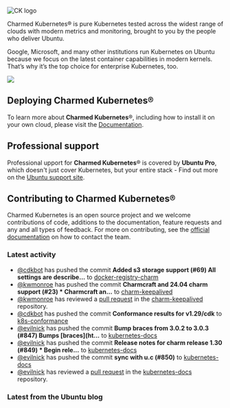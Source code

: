 ![CK logo](https://assets.ubuntu.com/v1/451d4cf4-Charmed+Kubernetes_RGB_onWhite_2022.svg)

Charmed Kubernetes® is pure Kubernetes tested across the widest range of clouds with modern metrics and monitoring, brought to you by the people who deliver Ubuntu.

Google, Microsoft, and many other institutions run Kubernetes on Ubuntu because we focus on the latest container capabilities in modern kernels. That’s why it’s the top choice for enterprise Kubernetes, too.

![](https://assets.ubuntu.com/v1/843c77b6-juju-at-a-glace.svg)

## Deploying Charmed Kubernetes®

To learn more about **Charmed Kubernetes**®, including how to install it on your own cloud, please visit the [Documentation][docs].

## Professional support

Professional upport for **Charmed Kubernetes**® is covered by **Ubuntu Pro**, which doesn't just cover Kubernetes, but your entire stack - Find out more on the [Ubuntu support site](https://ubuntu.com/support).

## Contributing to Charmed Kubernetes®

Charmed Kubernetes is an open source project and we welcome contributions of code, additions to the documentation, feature requests and any and all types of feedback. For more on contributing, see the [official documentation][get-in-touch] on how to contact the team.

<!-- LINKS -->
[docs]: https://ubuntu.com/kubernetes/docs
[get-in-touch]: https://ubuntu.com/kubernetes/docs/get-in-touch

### Latest activity

<!-- activity starts -->
 - [@cdkbot](https://github.com/cdkbot) has pushed the commit **Added s3 storage support (#69)  All settings are describe...** to [docker-registry-charm](https://github.com/charmed-kubernetes/docker-registry-charm)
 - [@kwmonroe](https://github.com/kwmonroe) has pushed the commit **Charmcraft and 24.04 charm support (#23)  * Charmcraft an...** to [charm-keepalived](https://github.com/charmed-kubernetes/charm-keepalived)
 - [@kwmonroe](https://github.com/kwmonroe) has reviewed a [pull request](https://github.com/charmed-kubernetes/charm-keepalived/pull/23) in the [charm-keepalived](https://github.com/charmed-kubernetes/charm-keepalived) repository.
 - [@cdkbot](https://github.com/cdkbot) has pushed the commit **Conformance results for v1.29/cdk** to [k8s-conformance](https://github.com/charmed-kubernetes/k8s-conformance)
 - [@evilnick](https://github.com/evilnick) has pushed the commit **Bump braces from 3.0.2 to 3.0.3 (#847)  Bumps [braces](ht...** to [kubernetes-docs](https://github.com/charmed-kubernetes/kubernetes-docs)
 - [@evilnick](https://github.com/evilnick) has pushed the commit **Release notes for charm release 1.30 (#849)  * Begin rele...** to [kubernetes-docs](https://github.com/charmed-kubernetes/kubernetes-docs)
 - [@evilnick](https://github.com/evilnick) has pushed the commit **sync with u.c (#850)** to [kubernetes-docs](https://github.com/charmed-kubernetes/kubernetes-docs)
 - [@evilnick](https://github.com/evilnick) has reviewed a [pull request](https://github.com/charmed-kubernetes/kubernetes-docs/pull/849) in the [kubernetes-docs](https://github.com/charmed-kubernetes/kubernetes-docs) repository.
<!-- activity ends -->

<!-- roadmap starts -->

<!-- roadmap ends -->

### Latest from the Ubuntu blog

<!-- blog starts -->

<!-- blog ends -->
